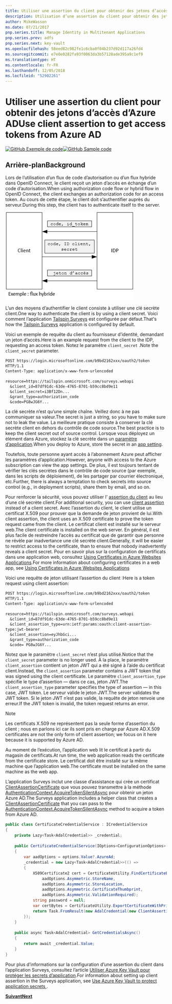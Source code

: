 ```yaml
---
title: Utiliser une assertion du client pour obtenir des jetons d’accès d’Azure AD
description: Utilisation d’une assertion du client pour obtenir des jetons d’accès d’Azure AD.
author: MikeWasson
ms.date: 07/21/2017
pnp.series.title: Manage Identity in Multitenant Applications
pnp.series.prev: adfs
pnp.series.next: key-vault
ms.openlocfilehash: 58eed82c982fe1c6cba0f04b237d92d117a26fd4
ms.sourcegitcommit: e7e0e0282fa93f0063da3b57128ade395a9c1ef9
ms.translationtype: HT
ms.contentlocale: fr-FR
ms.lasthandoff: 12/05/2018
ms.locfileid: "52902261"
---
```

# <a name="use-client-assertion-to-get-access-tokens-from-azure-ad"></a><span data-ttu-id="78540-103">Utiliser une assertion du client pour obtenir des jetons d’accès d’Azure AD</span><span class="sxs-lookup"><span data-stu-id="78540-103">Use client assertion to get access tokens from Azure AD</span></span>

<span data-ttu-id="78540-104">[![GitHub](../_images/github.png) Exemple de code][sample application]</span><span class="sxs-lookup"><span data-stu-id="78540-104">[![GitHub](../_images/github.png) Sample code][sample application]</span></span>

## <a name="background"></a><span data-ttu-id="78540-105">Arrière-plan</span><span class="sxs-lookup"><span data-stu-id="78540-105">Background</span></span>
<span data-ttu-id="78540-106">Lors de l’utilisation d’un flux de code d’autorisation ou d’un flux hybride dans OpenID Connect, le client reçoit un jeton d’accès en échange d’un code d’autorisation.</span><span class="sxs-lookup"><span data-stu-id="78540-106">When using authorization code flow or hybrid flow in OpenID Connect, the client exchanges an authorization code for an access token.</span></span> <span data-ttu-id="78540-107">Au cours de cette étape, le client doit s’authentifier auprès du serveur.</span><span class="sxs-lookup"><span data-stu-id="78540-107">During this step, the client has to authenticate itself to the server.</span></span>

![Clé secrète client](./images/client-secret.png)

<span data-ttu-id="78540-109">L’un des moyens d’authentifier le client consiste à utiliser une clé secrète client.</span><span class="sxs-lookup"><span data-stu-id="78540-109">One way to authenticate the client is by using a client secret.</span></span> <span data-ttu-id="78540-110">Voici comment l’application [Tailspin Surveys][Surveys] est configurée par défaut.</span><span class="sxs-lookup"><span data-stu-id="78540-110">That's how the [Tailspin Surveys][Surveys] application is configured by default.</span></span>

<span data-ttu-id="78540-111">Voici un exemple de requête du client au fournisseur d’identité, demandant un jeton d’accès.</span><span class="sxs-lookup"><span data-stu-id="78540-111">Here is an example request from the client to the IDP, requesting an access token.</span></span> <span data-ttu-id="78540-112">Notez le paramètre `client_secret` .</span><span class="sxs-lookup"><span data-stu-id="78540-112">Note the `client_secret` parameter.</span></span>

```
POST https://login.microsoftonline.com/b9bd2162xxx/oauth2/token HTTP/1.1
Content-Type: application/x-www-form-urlencoded

resource=https://tailspin.onmicrosoft.com/surveys.webapi
  &client_id=87df91dc-63de-4765-8701-b59cc8bd9e11
  &client_secret=i3Bf12Dn...
  &grant_type=authorization_code
  &code=PG8wJG6Y...
```

<span data-ttu-id="78540-113">La clé secrète n’est qu’une simple chaîne. Veillez donc à ne pas communiquer sa valeur.</span><span class="sxs-lookup"><span data-stu-id="78540-113">The secret is just a string, so you have to make sure not to leak the value.</span></span> <span data-ttu-id="78540-114">La meilleure pratique consiste à conserver la clé secrète client en dehors du contrôle de code source.</span><span class="sxs-lookup"><span data-stu-id="78540-114">The best practice is to keep the client secret out of source control.</span></span> <span data-ttu-id="78540-115">Lorsque vous déployez un élément dans Azure, stockez la clé secrète dans un [paramètre d’application][configure-web-app].</span><span class="sxs-lookup"><span data-stu-id="78540-115">When you deploy to Azure, store the secret in an [app setting][configure-web-app].</span></span>

<span data-ttu-id="78540-116">Toutefois, toute personne ayant accès à l’abonnement Azure peut afficher les paramètres d’application.</span><span class="sxs-lookup"><span data-stu-id="78540-116">However, anyone with access to the Azure subscription can view the app settings.</span></span> <span data-ttu-id="78540-117">De plus, il est toujours tentant de vérifier les clés secrètes dans le contrôle de code source (par exemple, dans les scripts de déploiement), de les partager par courrier électronique, etc.</span><span class="sxs-lookup"><span data-stu-id="78540-117">Further, there is always a temptation to check secrets into source control (e.g., in deployment scripts), share them by email, and so on.</span></span>

<span data-ttu-id="78540-118">Pour renforcer la sécurité, vous pouvez utiliser l’ [assertion du client] au lieu d’une clé secrète client.</span><span class="sxs-lookup"><span data-stu-id="78540-118">For additional security, you can use [client assertion] instead of a client secret.</span></span> <span data-ttu-id="78540-119">Avec l’assertion du client, le client utilise un certificat X.509 pour prouver que la demande de jeton provient de lui.</span><span class="sxs-lookup"><span data-stu-id="78540-119">With client assertion, the client uses an X.509 certificate to prove the token request came from the client.</span></span> <span data-ttu-id="78540-120">Le certificat client est installé sur le serveur web.</span><span class="sxs-lookup"><span data-stu-id="78540-120">The client certificate is installed on the web server.</span></span> <span data-ttu-id="78540-121">En général, il est plus facile de restreindre l’accès au certificat que de garantir que personne ne révèle par inadvertance une clé secrète client.</span><span class="sxs-lookup"><span data-stu-id="78540-121">Generally, it will be easier to restrict access to the certificate, than to ensure that nobody inadvertently reveals a client secret.</span></span> <span data-ttu-id="78540-122">Pour en savoir plus sur la configuration de certificats dans une application web, consultez [Using Certificates in Azure Websites Applications][using-certs-in-websites].</span><span class="sxs-lookup"><span data-stu-id="78540-122">For more information about configuring certificates in a web app, see [Using Certificates in Azure Websites Applications][using-certs-in-websites]</span></span>

<span data-ttu-id="78540-123">Voici une requête de jeton utilisant l’assertion du client :</span><span class="sxs-lookup"><span data-stu-id="78540-123">Here is a token request using client assertion:</span></span>

```
POST https://login.microsoftonline.com/b9bd2162xxx/oauth2/token HTTP/1.1
Content-Type: application/x-www-form-urlencoded

resource=https://tailspin.onmicrosoft.com/surveys.webapi
  &client_id=87df91dc-63de-4765-8701-b59cc8bd9e11
  &client_assertion_type=urn:ietf:params:oauth:client-assertion-type:jwt-bearer
  &client_assertion=eyJhbGci...
  &grant_type=authorization_code
  &code= PG8wJG6Y...
```

<span data-ttu-id="78540-124">Notez que le paramètre `client_secret` n’est plus utilisé.</span><span class="sxs-lookup"><span data-stu-id="78540-124">Notice that the `client_secret` parameter is no longer used.</span></span> <span data-ttu-id="78540-125">À la place, le paramètre `client_assertion` contient un jeton JWT qui a été signé à l’aide du certificat client.</span><span class="sxs-lookup"><span data-stu-id="78540-125">Instead, the `client_assertion` parameter contains a JWT token that was signed using the client certificate.</span></span> <span data-ttu-id="78540-126">Le paramètre `client_assertion_type` spécifie le type d’assertion &mdash; dans ce cas, jeton JWT.</span><span class="sxs-lookup"><span data-stu-id="78540-126">The `client_assertion_type` parameter specifies the type of assertion &mdash; in this case, JWT token.</span></span> <span data-ttu-id="78540-127">Le serveur valide le jeton JWT.</span><span class="sxs-lookup"><span data-stu-id="78540-127">The server validates the JWT token.</span></span> <span data-ttu-id="78540-128">Si le jeton JWT n’est pas valide, la requête de jeton renvoie une erreur.</span><span class="sxs-lookup"><span data-stu-id="78540-128">If the JWT token is invalid, the token request returns an error.</span></span>

> [!NOTE]
> <span data-ttu-id="78540-129">Les certificats X.509 ne représentent pas la seule forme d’assertion du client ; nous en parlons ici car ils sont pris en charge par Azure AD.</span><span class="sxs-lookup"><span data-stu-id="78540-129">X.509 certificates are not the only form of client assertion; we focus on it here because it is supported by Azure AD.</span></span>
> 
> 

<span data-ttu-id="78540-130">Au moment de l’exécution, l’application web lit le certificat à partir du magasin de certificats.</span><span class="sxs-lookup"><span data-stu-id="78540-130">At run time, the web application reads the certificate from the certificate store.</span></span> <span data-ttu-id="78540-131">Le certificat doit être installé sur la même machine que l’application web.</span><span class="sxs-lookup"><span data-stu-id="78540-131">The certificate must be installed on the same machine as the web app.</span></span>

<span data-ttu-id="78540-132">L’application Surveys inclut une classe d’assistance qui crée un certificat [ClientAssertionCertificate](/dotnet/api/microsoft.identitymodel.clients.activedirectory.clientassertioncertificate) que vous pouvez transmettre à la méthode [AuthenticationContext.AcquireTokenSilentAsync](/dotnet/api/microsoft.identitymodel.clients.activedirectory.authenticationcontext.acquiretokensilentasync) pour obtenir un jeton Azure AD.</span><span class="sxs-lookup"><span data-stu-id="78540-132">The Surveys application includes a helper class that creates a [ClientAssertionCertificate](/dotnet/api/microsoft.identitymodel.clients.activedirectory.clientassertioncertificate) that you can pass to the [AuthenticationContext.AcquireTokenSilentAsync](/dotnet/api/microsoft.identitymodel.clients.activedirectory.authenticationcontext.acquiretokensilentasync) method to acquire a token from Azure AD.</span></span>

```csharp
public class CertificateCredentialService : ICredentialService
{
    private Lazy<Task<AdalCredential>> _credential;

    public CertificateCredentialService(IOptions<ConfigurationOptions> options)
    {
        var aadOptions = options.Value?.AzureAd;
        _credential = new Lazy<Task<AdalCredential>>(() =>
        {
            X509Certificate2 cert = CertificateUtility.FindCertificateByThumbprint(
                aadOptions.Asymmetric.StoreName,
                aadOptions.Asymmetric.StoreLocation,
                aadOptions.Asymmetric.CertificateThumbprint,
                aadOptions.Asymmetric.ValidationRequired);
            string password = null;
            var certBytes = CertificateUtility.ExportCertificateWithPrivateKey(cert, out password);
            return Task.FromResult(new AdalCredential(new ClientAssertionCertificate(aadOptions.ClientId, new X509Certificate2(certBytes, password))));
        });
    }

    public async Task<AdalCredential> GetCredentialsAsync()
    {
        return await _credential.Value;
    }
}
```

<span data-ttu-id="78540-133">Pour plus d’informations sur la configuration d’une assertion du client dans l’application Surveys, consultez l’article [Utiliser Azure Key Vault pour protéger les secrets d’application][key vault].</span><span class="sxs-lookup"><span data-stu-id="78540-133">For information about setting up client assertion in the Surveys application, see [Use Azure Key Vault to protect application secrets ][key vault].</span></span>

<span data-ttu-id="78540-134">[**Suivant**][key vault]</span><span class="sxs-lookup"><span data-stu-id="78540-134">[**Next**][key vault]</span></span>

<!-- Links -->
[configure-web-app]: /azure/app-service-web/web-sites-configure/
[azure-management-portal]: https://portal.azure.com
[assertion du client]: https://tools.ietf.org/html/rfc7521
[client assertion]: https://tools.ietf.org/html/rfc7521
[key vault]: key-vault.md
[Setup-KeyVault]: https://github.com/mspnp/multitenant-saas-guidance/blob/master/scripts/Setup-KeyVault.ps1
[Surveys]: tailspin.md
[using-certs-in-websites]: https://azure.microsoft.com/blog/using-certificates-in-azure-websites-applications/

[sample application]: https://github.com/mspnp/multitenant-saas-guidance
